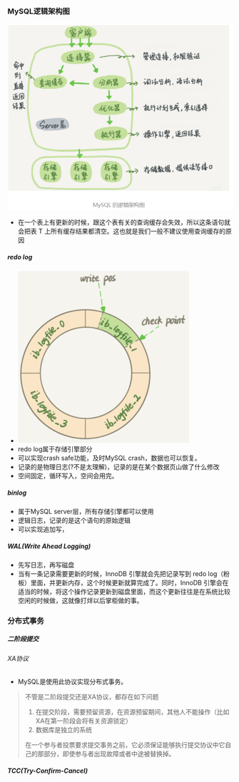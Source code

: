 ### MySQL逻辑架构图

<img src="assets/image-20201006233445715.png" alt="image-20201006233445715" style="zoom:80%;" />

- 在一个表上有更新的时候，跟这个表有关的查询缓存会失效，所以这条语句就会把表 T 上所有缓存结果都清空。这也就是我们一般不建议使用查询缓存的原因

##### redo log

- ![image-20201006234141868](assets/image-20201006234141868.png)
- redo log属于存储引擎部分
- 可以实现crash safe功能，及时MySQL crash，数据也可以恢复。
- 记录的是物理日志(?不是太理解)，记录的是在某个数据页山做了什么修改
- 空间固定，循环写入，空间会用完。

##### binlog

- 属于MySQL server层，所有存储引擎都可以使用
- 逻辑日志，记录的是这个语句的原始逻辑
- 可以实现追加写，

##### WAL(Write Ahead Logging)

- 先写日志，再写磁盘
- 当有一条记录需要更新的时候，InnoDB 引擎就会先把记录写到 redo log（粉板）里面，并更新内存，这个时候更新就算完成了。同时，InnoDB 引擎会在适当的时候，将这个操作记录更新到磁盘里面，而这个更新往往是在系统比较空闲的时候做，这就像打烊以后掌柜做的事。





### 分布式事务

##### 二阶段提交

###### XA协议

- MySQL是使用此协议实现分布式事务。

> 不管是二阶段提交还是XA协议，都存在如下问题
>
> 1. 在提交阶段，需要预留资源，在资源预留期间，其他人不能操作（比如XA在第一阶段会将有关资源锁定）
> 2. 数据库是独立的系统
>
> 在一个参与者投票要求提交事务之前，它必须保证能够执行提交协议中它自己的那部分，即使参与者出现故障或者中途被替换掉。

##### TCC(Try-Confirm-Cancel)

